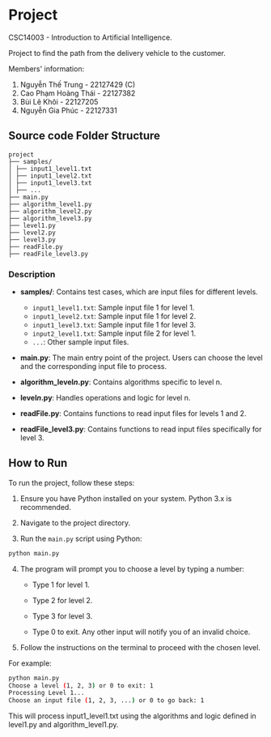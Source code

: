 # Project

CSC14003 - Introduction to Artificial Intelligence.

Project to find the path from the delivery vehicle to the customer.

Members' information:

1. Nguyễn Thế Trung - 22127429 (C)
2. Cao Phạm Hoàng Thái - 22127382
3. Bùi Lê Khôi - 22127205
4. Nguyễn Gia Phúc - 22127331

## Source code Folder Structure

    project
    ├── samples/
    │ ├── input1_level1.txt
    │ ├── input1_level2.txt
    │ ├── input1_level3.txt
    │ ├── ...
    ├── main.py
    ├── algorithm_level1.py
    ├── algorithm_level2.py
    ├── algorithm_level3.py
    ├── level1.py
    ├── level2.py
    ├── level3.py
    ├── readFile.py
    ├── readFile_level3.py

### Description

- **samples/**: Contains test cases, which are input files for different levels.

  - `input1_level1.txt`: Sample input file 1 for level 1.
  - `input1_level2.txt`: Sample input file 1 for level 2.
  - `input1_level3.txt`: Sample input file 1 for level 3.
  - `input2_level1.txt`: Sample input file 2 for level 1.
  - `...`: Other sample input files.

- **main.py**: The main entry point of the project. Users can choose the level and the corresponding input file to process.

- **algorithm_level*n*.py**: Contains algorithms specific to level n.

- **level*n*.py**: Handles operations and logic for level n.

- **readFile.py**: Contains functions to read input files for levels 1 and 2.

- **readFile_level3.py**: Contains functions to read input files specifically for level 3.

## How to Run

To run the project, follow these steps:

1. Ensure you have Python installed on your system. Python 3.x is recommended.

2. Navigate to the project directory.

3. Run the `main.py` script using Python:

```bash
python main.py
```

4. The program will prompt you to choose a level by typing a number:

   - Type 1 for level 1.

   - Type 2 for level 2.

   - Type 3 for level 3.

   - Type 0 to exit. Any other input will notify you of an invalid choice.

5. Follow the instructions on the terminal to proceed with the chosen level.

For example:

```bash
python main.py
Choose a level (1, 2, 3) or 0 to exit: 1
Processing Level 1...
Choose an input file (1, 2, 3, ...) or 0 to go back: 1
```

This will process input1_level1.txt using the algorithms and logic defined in level1.py and algorithm_level1.py.
